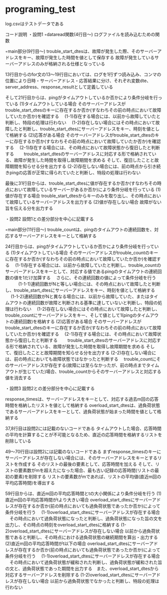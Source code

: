 # programing_test

log.csvはテストデータである

コード説明
・設問1
◦dataread関数(4行目～)
ログファイルを読み込むための関数

◦main部分(9行目～)
trouble_start_dtesは、故障が発生した際、そのサーバーアドレスをキー、故障が発生した時間を値として保存する
故障が発生しているサーバーアドレスのみが格納される仕様となっている

13行目からのfor文の13～19行目においては、ログを1行ずつ読み込み、コンマの位置により日時・サーバーアドレス・応答結果に分け、それぞれ変数dte、server_address、response_resultとして定義している

そして21行目からは、pingがタイムアウトしているか否かにより条件分岐を行っている
(1)タイムアウトしている場合
そのサーバーアドレスがtrouble_start_dtesのキーに存在するか否か(すなわちその前の時点において故障していたか否か)を確認する
　(1-1)存在する場合には、以前から故障していたと判断し、特段の処理は行わない
　(1-2)存在しない場合にはその時点において故障したと判断し、trouble_start_dtesにサーバーアドレスをキー、時刻を値として格納する
(2)応答がある場合
そのサーバーアドレスがtrouble_start_dtesのキーに存在するか否か(すなわちその前の時点において故障していたか否か)を確認する
　(2-1)存在する場合には、その時点において故障状態から復旧したと判断する　
 　trouble_start_dtesのサーバーアドレスに対応する形で格納されている、故障が発生した時間を取得し故障期間を求める
   そして、復旧したことと故障期間を知らせる分を出力する
  (2-2)存在しない場合には、前の時点から引き続きpingの応答が正常に得られていたと判断し、特段の処理は行わない

最後に31行目からは、trouble_start_dtesに値が存在するか否か(すなわちその時点において故障しているサーバーがあるか否か)により条件分岐を行っている
(1)値が存在する場合
trouble_start_dtesからキーのみを取り出し、その時点において故障しているサーバーアドレスを出力する
(2)値が存在しない場合
故障がない旨を伝える分を出力する


・設問2
設問1との差分部分を中心に記載する

◦main部分(11行目～)
trouble_countは、pingのタイムアウトの連続回数を、対応するサーバーアドレスをキーとして格納する

24行目からは、pingがタイムアウトしているか否かにより条件分岐を行っている
(1)タイムアウトしている場合
そのサーバーアドレスがtrouble_countのキーに存在するか否か(すなわちその前の時点において故障していたか否か)を確認する
　(1-1)存在する場合には、以前から故障していたと判断し、trouble_countのサーバーアドレスをキーとして、対応する値であるpingのタイムアウトの連続回数の値を1だけ加算する
 　さらに、その連続回数の値によって条件分岐を行う
  　　　(1-1-1)連続回数がNと等しい場合には、その時点において故障したと判断し、trouble_start_dtesにサーバーアドレスをキー、時刻を値として格納する
     　 (1-1-2)連続回数がNと異なる場合には、以前から故障していた、またはタイムアウトの連続回数が故障と判断される基準に達していないと判断し、特段の処理は行わない
　(1-2)存在しない場合にはその時点において故障したと判断し、trouble_countにサーバーアドレスをキー、そして値として1(pingのタイムアウトの連続回数)を格納する
(2)応答がある場合
そのサーバーアドレスがtrouble_start_dtesのキーに存在するか否か(すなわちその前の時点において故障していたか否か)を確認する
　(2-1)存在する場合には、その時点において故障状態から復旧したと判断する　
 　trouble_start_dtesのサーバーアドレスに対応する形で格納されている、故障が発生した時間を取得し故障期間を求める
   そして、復旧したことと故障期間を知らせる分を出力する
  (2-2)存在しない場合には、前の時点においても故障状態ではなかったと判断する
  　trouble_countにそのサーバーアドレスが存在する(故障には至らなかったが、前の時点までタイムアウトが生じていた)場合、trouble_countからそのサーバーアドレスと対応する値を消去する
   
   
・設問3
設問2との差分部分を中心に記載する

response_timesは、サーバーアドレスをキーとして、対応する過去m回の応答時間を格納したリストを値として格納する
overload_start_dtesは、過負荷状態であるサーバーアドレスをキーとして、過負荷状態が始まった時間を値として格納する

37,8行目は設問2には記載のないコードである
タイムアウトした場合、応答時間の平均を計算することが不可能となるため、直近の応答時間を格納するリストを削除している

49～70行目は設問2には記載のないコードである
まずresponse_timesのキーにサーバーアドレスが存在しない場合には、そのサーバーアドレスをキーとするリストを作成する
そのリストの最後の要素として、応答時間を加える
そして、リストの要素数がmを超えたになった場合、最も古い記録の応答時間(リストの最初の要素)を削除する
リストの要素数がmであれば、リストの平均値(直近m回の平均応答時間)を導出する

59行目からは、直近m回の平均応答時間とtの大小関係により条件分岐を行う
(1)直近m回の平均応答時間がtより大きい場合
overload_start_dtesにサーバーアドレスが存在するか否か(前の時点においても過負荷状態であったか否か)によって条件分岐を行う
　(1-1)overload_start_dtesにサーバーアドレスが存在する場合
 　その時点において過負荷状態になったと判断し、過負荷状態になった旨の文を出力し、その時点の時刻をoverload_start_dtesに格納する
  (1-2)overload_start_dtesにサーバーアドレスが存在しない場合
  以前から過負荷状態であると判断し、その時点における過負荷状態の継続期間を算出・出力する
(2)直近m回の平均応答時間がt以下の場合
overload_start_dtesにサーバーアドレスが存在するか否か(前の時点においても過負荷状態であったか否か)によって条件分岐を行う
　(1-1)overload_start_dtesにサーバーアドレスが存在する場合
 　その時点において過負荷状態が緩和された判断し、過負荷状態が緩和された旨の文と、過負荷状態であった期間を出力する　また、overload_start_dtesから対応するサーバーアドレスを削除する
  (1-2)overload_start_dtesにサーバーアドレスが存在しない場合
  以前から過負荷状態でなかったと判断し、特段の処理は行わない
